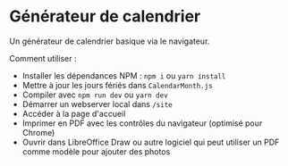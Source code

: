 # Générateur de calendrier

Un générateur de calendrier basique via le navigateur.

Comment utiliser :

- Installer les dépendances NPM : `npm i` ou `yarn install`
- Mettre à jour les jours fériés dans `CalendarMonth.js`
- Compiler avec `npm run dev` ou `yarn dev`
- Démarrer un webserver local dans `/site`
- Accéder à la page d'accueil
- Imprimer en PDF avec les contrôles du navigateur (optimisé pour Chrome)
- Ouvrir dans LibreOffice Draw ou autre logiciel qui peut utiliser un PDF comme modèle pour ajouter des photos
